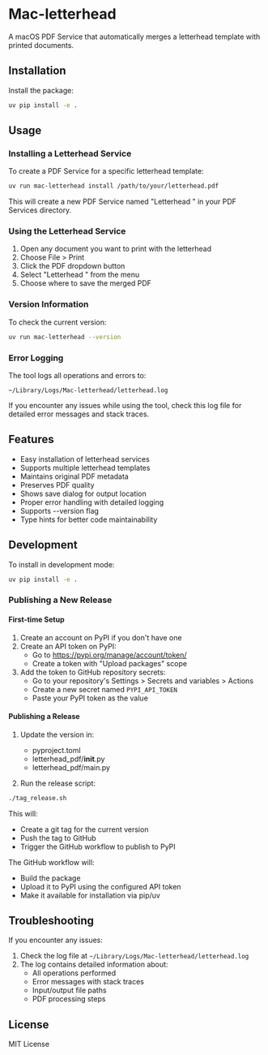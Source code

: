 # Mac-letterhead

A macOS PDF Service that automatically merges a letterhead template with printed documents.

## Installation

Install the package:
```bash
uv pip install -e .
```

## Usage

### Installing a Letterhead Service

To create a PDF Service for a specific letterhead template:

```bash
uv run mac-letterhead install /path/to/your/letterhead.pdf
```

This will create a new PDF Service named "Letterhead <name of your PDF>" in your PDF Services directory.

### Using the Letterhead Service

1. Open any document you want to print with the letterhead
2. Choose File > Print
3. Click the PDF dropdown button
4. Select "Letterhead <name of your PDF>" from the menu
5. Choose where to save the merged PDF

### Version Information

To check the current version:
```bash
uv run mac-letterhead --version
```

### Error Logging

The tool logs all operations and errors to:
```
~/Library/Logs/Mac-letterhead/letterhead.log
```

If you encounter any issues while using the tool, check this log file for detailed error messages and stack traces.

## Features

- Easy installation of letterhead services
- Supports multiple letterhead templates
- Maintains original PDF metadata
- Preserves PDF quality
- Shows save dialog for output location
- Proper error handling with detailed logging
- Supports --version flag
- Type hints for better code maintainability

## Development

To install in development mode:
```bash
uv pip install -e .
```

### Publishing a New Release

#### First-time Setup

1. Create an account on PyPI if you don't have one
2. Create an API token on PyPI:
   - Go to https://pypi.org/manage/account/token/
   - Create a token with "Upload packages" scope
3. Add the token to GitHub repository secrets:
   - Go to your repository's Settings > Secrets and variables > Actions
   - Create a new secret named `PYPI_API_TOKEN`
   - Paste your PyPI token as the value

#### Publishing a Release

1. Update the version in:
   - pyproject.toml
   - letterhead_pdf/__init__.py
   - letterhead_pdf/main.py

2. Run the release script:
```bash
./tag_release.sh
```

This will:
- Create a git tag for the current version
- Push the tag to GitHub
- Trigger the GitHub workflow to publish to PyPI

The GitHub workflow will:
- Build the package
- Upload it to PyPI using the configured API token
- Make it available for installation via pip/uv

## Troubleshooting

If you encounter any issues:

1. Check the log file at `~/Library/Logs/Mac-letterhead/letterhead.log`
2. The log contains detailed information about:
   - All operations performed
   - Error messages with stack traces
   - Input/output file paths
   - PDF processing steps

## License

MIT License

